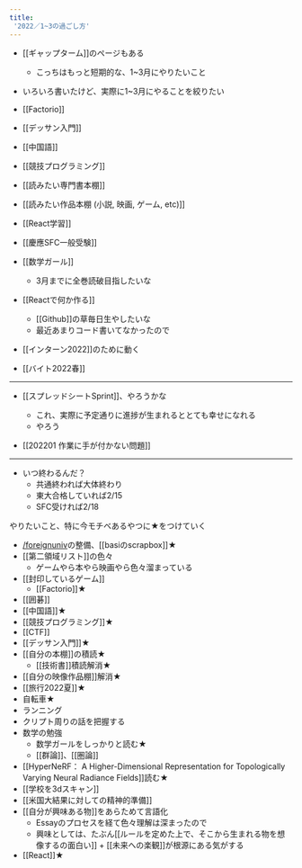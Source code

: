 ```yaml
---
title:
 '2022／1~3の過ごし方'
---
```


- [[ギャップターム]]のページもある
    - こっちはもっと短期的な、1~3月にやりたいこと

- いろいろ書いたけど、実際に1~3月にやることを絞りたい
- [[Factorio]]
- [[デッサン入門]]
- [[中国語]]
- [[競技プログラミング]]
- [[読みたい専門書本棚]]
- [[読みたい作品本棚 (小説, 映画, ゲーム, etc)]]
- [[React学習]]
- [[慶應SFC一般受験]]
- [[数学ガール]]
    - 3月までに全巻読破目指したいな
- [[Reactで何か作る]]
    - [[Github]]の草毎日生やしたいな
    - 最近あまりコード書いてなかったので
- [[インターン2022]]のために動く
- [[バイト2022春]]


---


- [[スプレッドシートSprint]]、やろうかな
    - これ、実際に予定通りに進捗が生まれるととても幸せになれる
    - やろう

- [[202201 作業に手が付かない問題]]

---
- いつ終わるんだ？
    - 共通終われば大体終わり
    - 東大合格していれば2/15
    - SFC受ければ2/18

やりたいこと、特に今モチベあるやつに★をつけていく
- [/foreignuniv](https://scrapbox.io/foreignuniv)の整備、[[basiのscrapbox]]★
- [[第二領域リスト]]の色々
    - ゲームやら本やら映画やら色々溜まっている
- [[封印しているゲーム]]
    - [[Factorio]]★
- [[囲碁]]
- [[中国語]]★
- [[競技プログラミング]]★
- [[CTF]]
- [[デッサン入門]]★
- [[自分の本棚]]の積読★
    - [[技術書]]積読解消★
- [[自分の映像作品棚]]解消★
- [[旅行2022夏]]★
- 自転車★
- ランニング
- クリプト周りの話を把握する
- 数学の勉強
    - 数学ガールをしっかりと読む★
    - [[群論]]、[[圏論]]
- [[HyperNeRF： A Higher-Dimensional Representation for Topologically Varying Neural Radiance Fields]]読む★
- [[学校を3dスキャン]]
- [[米国大結果に対しての精神的準備]]
- [[自分が興味ある物]]をあらためて言語化
    - Essayのプロセスを経て色々理解は深まったので
    - 興味としては、たぶん[[ルールを定めた上で、そこから生まれる物を想像するの面白い]] + [[未来への楽観]]が根源にある気がする
- [[React]]★
